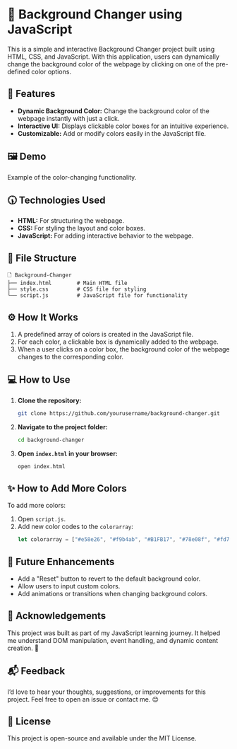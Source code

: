 # 🌈 Background Changer using JavaScript

This is a simple and interactive Background Changer project built using HTML, CSS, and JavaScript. With this application, users can dynamically change the background color of the webpage by clicking on one of the pre-defined color options.

## 🚀 Features

- **Dynamic Background Color:** Change the background color of the webpage instantly with just a click.
- **Interactive UI:** Displays clickable color boxes for an intuitive experience.
- **Customizable:** Add or modify colors easily in the JavaScript file.

## 🖼️ Demo

Example of the color-changing functionality.

## 🕠️ Technologies Used

- **HTML:** For structuring the webpage.
- **CSS:** For styling the layout and color boxes.
- **JavaScript:** For adding interactive behavior to the webpage.

## 📂 File Structure

```plaintext
🗋 Background-Changer
├── index.html        # Main HTML file
├── style.css         # CSS file for styling
└── script.js         # JavaScript file for functionality
```

## ⚙️ How It Works

1. A predefined array of colors is created in the JavaScript file.
2. For each color, a clickable box is dynamically added to the webpage.
3. When a user clicks on a color box, the background color of the webpage changes to the corresponding color.

## 💻 How to Use

1. **Clone the repository:**
   ```bash
   git clone https://github.com/yourusername/background-changer.git
   ```

2. **Navigate to the project folder:**
   ```bash
   cd background-changer
   ```

3. **Open `index.html` in your browser:**
   ```bash
   open index.html
   ```

## ✨ How to Add More Colors

To add more colors:

1. Open `script.js`.
2. Add new color codes to the `colorarray`:
   ```javascript
   let colorarray = ["#e58e26", "#f9b4ab", "#B1FB17", "#78e08f", "#fd79a8", "#6c5ce7", "#00cec9"];
   ```

## 🔧 Future Enhancements

- Add a "Reset" button to revert to the default background color.
- Allow users to input custom colors.
- Add animations or transitions when changing background colors.

## 🙇 Acknowledgements

This project was built as part of my JavaScript learning journey. It helped me understand DOM manipulation, event handling, and dynamic content creation. 🌟

## 📬 Feedback

I’d love to hear your thoughts, suggestions, or improvements for this project. Feel free to open an issue or contact me. 😊

## 📄 License

This project is open-source and available under the MIT License.

